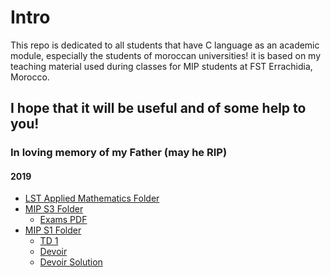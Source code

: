 # Intro
This repo is dedicated to all students that have C language as an academic module,
especially the students of moroccan universities! it is based on my teaching material
used during classes for MIP students at FST Errachidia, Morocco.
## I hope that it will be useful and of some help to you!
### In loving memory of my Father (may he RIP)

#### 2019
+ [LST Applied Mathematics Folder](https://github.com/DgrinderHZ/MIP-LST-MA-/tree/master/S5%20C%2B%2B)
+ [MIP S3 Folder](https://github.com/DgrinderHZ/MIP/tree/master/Langage%20C/S3)
   - [Exams PDF](https://github.com/DgrinderHZ/MIP/blob/master/Langage%20C/S3/S%C3%A9rie%20TD%20et%20Exemens%20S3.pdf)
+ [MIP S1 Folder](https://github.com/DgrinderHZ/MIP/tree/master/Langage%20C/S1)
   - [TD 1](https://github.com/DgrinderHZ/MIP/blob/master/Bases%20de%20num%C3%A9ration/S%C3%A9rie%20N%C2%B0%201.md)
   - [Devoir](https://github.com/DgrinderHZ/MIP/blob/master/Langage%20C/S1/Devoir.md)
   - [Devoir Solution](https://github.com/DgrinderHZ/MIP/tree/master/Langage%20C/S1/Devoir%20-%20Solution)
   
   
